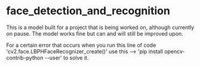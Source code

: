 # face_detection_and_recognition

This is a  model built for a project that is being worked on, although currently on pause. The model works fine but
can and will still be improved upon.

 For a certain error that occurs when you run this line of code 'cv2.face.LBPHFaceRecognizer_create()' 
 use this --> 'pip install opencv-contrib-python --user' to solve it.
